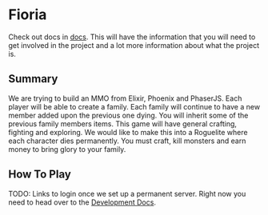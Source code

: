 # Fioria

Check out docs in [docs](docs). This will have the information that you will need to get involved in the project and a lot more information about what the project is.

## Summary

We are trying to build an MMO from Elixir, Phoenix and PhaserJS. Each player will be able to create a family. Each family will continue to have a new member added upon the previous one dying. You will inherit some of the previous family members items. This game will have general crafting, fighting and exploring. We would like to make this into a Roguelite where each character dies permanently. You must craft, kill monsters and earn money to bring glory to your family. 

## How To Play

TODO: Links to login once we set up a permanent server. Right now you need to head over to the [Development Docs](docs/dev.md).